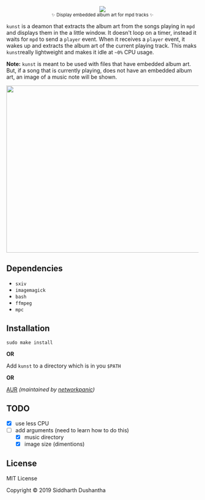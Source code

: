 <p align="center"><img src="extra/kunst_logo.png"><br><sub>✨ Display embedded album art for mpd tracks ✨</sub></p>

```kunst``` is a deamon that extracts the album art from the songs playing in ```mpd``` and displays them in the a little window. It doesn't loop on a timer, instead it waits for ```mpd``` to send a ```player``` event. When it receives a ```player``` event, it wakes up and extracts the album art of the current playing track. This maks ```kunst```really lightweight and makes it idle at ```~0%``` CPU usage. 
 

**Note:** ```kunst``` is meant to be used with files that have embedded album art. But, if a song that is currently playing, does not have an embedded album art, an image of a music note will be shown.

<p align="left">
<img src="extra/demo.gif" width="657.8" height="438.1">
</a>
</p>

## Dependencies
- ```sxiv```
- ```imagemagick```
- ```bash```
- ```ffmpeg```
- ```mpc```

## Installation
```sudo make install```

**OR**

Add ```kunst``` to a directory which is in you ```$PATH```

**OR**

[AUR](https://aur.archlinux.org/packages/kunst-git/) *(maintained by [networkpanic](https://github.com/networkpanic))*

## TODO

- [x] use less CPU
- [ ] add arguments (need to learn how to do this)
  - [x] music directory
  - [x] image size (dimentions)

## License
MIT License

Copyright © 2019 Siddharth Dushantha
